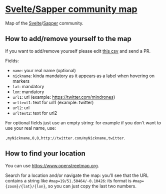 # [Svelte/Sapper community map](https://mindrones.github.io/svelte-sapper-community/)

Map of the [Svelte](https://svelte.technology)/[Sapper](https://sapper.svelte.technology) community.

## How to add/remove yourself to the map

If you want to add/remove yourself please edit [this csv](https://github.com/mindrones/svelte-sapper-community/blob/gh-pages/community.csv) and send a PR.

Fields:
- `name`: your real name (optional)
- `nickname`: kinda mandatory as it appears as a label when hovering on markers
- `lat`: mandatory
- `lon`: mandatory
- `url1`: url (example: https://twitter.com/mindrones)
- `urltext1`: text for url1 (example: twitter)
- `url2`: url
- `urltext2`: text for url2

For optional fields just use an empty string: for example if you don't want to use your real name, use:

`,myNickname,0,0,http://twitter.com/myNickname,twitter`.

## How to find your location

You can use https://www.openstreetmap.org.

Search for a location and/or navigate the map: you'll see that the URL contains a string like `#map=19/51.50464/-0.10426`: its format is `#map={zoom}/{lat}/{lon}`, so you can just copy the last two numbers.
